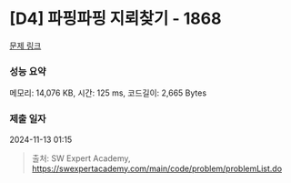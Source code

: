 # [D4] 파핑파핑 지뢰찾기 - 1868 

[문제 링크](https://swexpertacademy.com/main/code/problem/problemDetail.do?contestProbId=AV5LwsHaD1MDFAXc) 

### 성능 요약

메모리: 14,076 KB, 시간: 125 ms, 코드길이: 2,665 Bytes

### 제출 일자

2024-11-13 01:15



> 출처: SW Expert Academy, https://swexpertacademy.com/main/code/problem/problemList.do